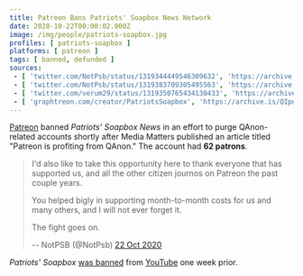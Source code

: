 ```yaml
---
title: Patreon Bans Patriots' Soapbox News Network
date: 2020-10-22T00:00:02.000Z
image: /img/people/patriots-soapbox.jpg
profiles: [ patriots-soapbox ]
platforms: [ patreon ]
tags: [ banned, defunded ]
sources:
 - [ 'twitter.com/NotPsb/status/1319344449546309632', 'https://archive.is/KOHjK' ]
 - [ 'twitter.com/NotPsb/status/1319383709305495563', 'https://archive.is/IJnim' ]
 - [ 'twitter.com/verum29/status/1319350765434130433', 'https://archive.is/vzQgy' ]
 - [ 'graphtreon.com/creator/PatriotsSoapbox', 'https://archive.is/QIpnm' ]
---
```


[Patreon](/patreon/) banned _Patriots' Soapbox News_ in an effort to purge
QAnon-related accounts shortly after Media Matters published an article titled
"Patreon is profiting from QAnon." The account had **62 patrons**.

> I'd also like to take this opportunity here to thank everyone that has
> supported us, and all the other citizen journos on Patreon the past couple
> years.
>
> You helped bigly in supporting month-to-month costs for us and many others,
> and I will not ever forget it.
>
> The fight goes on.
>
> -- NotPSB (@NotPsb) [22 Oct 2020](https://archive.is/vzQgy)

_Patriots' Soapbox_ [was banned](/events/youtube-bans-patriots-soapbox/) from
[YouTube](/youtube/) one week prior.
